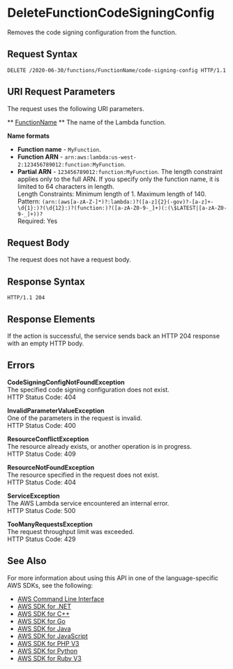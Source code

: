 # DeleteFunctionCodeSigningConfig<a name="API_DeleteFunctionCodeSigningConfig"></a>

Removes the code signing configuration from the function\.

## Request Syntax<a name="API_DeleteFunctionCodeSigningConfig_RequestSyntax"></a>

```
DELETE /2020-06-30/functions/FunctionName/code-signing-config HTTP/1.1
```

## URI Request Parameters<a name="API_DeleteFunctionCodeSigningConfig_RequestParameters"></a>

The request uses the following URI parameters\.

 ** [FunctionName](#API_DeleteFunctionCodeSigningConfig_RequestSyntax) **   <a name="SSS-DeleteFunctionCodeSigningConfig-request-FunctionName"></a>
The name of the Lambda function\.  

**Name formats**
+  **Function name** \- `MyFunction`\.
+  **Function ARN** \- `arn:aws:lambda:us-west-2:123456789012:function:MyFunction`\.
+  **Partial ARN** \- `123456789012:function:MyFunction`\.
The length constraint applies only to the full ARN\. If you specify only the function name, it is limited to 64 characters in length\.  
Length Constraints: Minimum length of 1\. Maximum length of 140\.  
Pattern: `(arn:(aws[a-zA-Z-]*)?:lambda:)?([a-z]{2}(-gov)?-[a-z]+-\d{1}:)?(\d{12}:)?(function:)?([a-zA-Z0-9-_]+)(:(\$LATEST|[a-zA-Z0-9-_]+))?`   
Required: Yes

## Request Body<a name="API_DeleteFunctionCodeSigningConfig_RequestBody"></a>

The request does not have a request body\.

## Response Syntax<a name="API_DeleteFunctionCodeSigningConfig_ResponseSyntax"></a>

```
HTTP/1.1 204
```

## Response Elements<a name="API_DeleteFunctionCodeSigningConfig_ResponseElements"></a>

If the action is successful, the service sends back an HTTP 204 response with an empty HTTP body\.

## Errors<a name="API_DeleteFunctionCodeSigningConfig_Errors"></a>

 **CodeSigningConfigNotFoundException**   
The specified code signing configuration does not exist\.  
HTTP Status Code: 404

 **InvalidParameterValueException**   
One of the parameters in the request is invalid\.  
HTTP Status Code: 400

 **ResourceConflictException**   
The resource already exists, or another operation is in progress\.  
HTTP Status Code: 409

 **ResourceNotFoundException**   
The resource specified in the request does not exist\.  
HTTP Status Code: 404

 **ServiceException**   
The AWS Lambda service encountered an internal error\.  
HTTP Status Code: 500

 **TooManyRequestsException**   
The request throughput limit was exceeded\.  
HTTP Status Code: 429

## See Also<a name="API_DeleteFunctionCodeSigningConfig_SeeAlso"></a>

For more information about using this API in one of the language\-specific AWS SDKs, see the following:
+  [AWS Command Line Interface](https://docs.aws.amazon.com/goto/aws-cli/lambda-2015-03-31/DeleteFunctionCodeSigningConfig) 
+  [AWS SDK for \.NET](https://docs.aws.amazon.com/goto/DotNetSDKV3/lambda-2015-03-31/DeleteFunctionCodeSigningConfig) 
+  [AWS SDK for C\+\+](https://docs.aws.amazon.com/goto/SdkForCpp/lambda-2015-03-31/DeleteFunctionCodeSigningConfig) 
+  [AWS SDK for Go](https://docs.aws.amazon.com/goto/SdkForGoV1/lambda-2015-03-31/DeleteFunctionCodeSigningConfig) 
+  [AWS SDK for Java](https://docs.aws.amazon.com/goto/SdkForJava/lambda-2015-03-31/DeleteFunctionCodeSigningConfig) 
+  [AWS SDK for JavaScript](https://docs.aws.amazon.com/goto/AWSJavaScriptSDK/lambda-2015-03-31/DeleteFunctionCodeSigningConfig) 
+  [AWS SDK for PHP V3](https://docs.aws.amazon.com/goto/SdkForPHPV3/lambda-2015-03-31/DeleteFunctionCodeSigningConfig) 
+  [AWS SDK for Python](https://docs.aws.amazon.com/goto/boto3/lambda-2015-03-31/DeleteFunctionCodeSigningConfig) 
+  [AWS SDK for Ruby V3](https://docs.aws.amazon.com/goto/SdkForRubyV3/lambda-2015-03-31/DeleteFunctionCodeSigningConfig) 